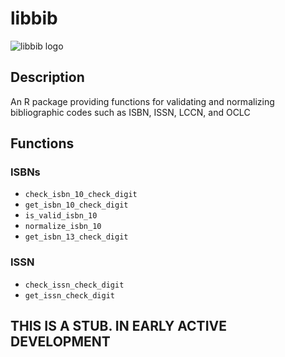 libbib
===

![libbib logo](http://statethatiamin.onlythisrose.com/libbibsmall.png)

## Description
An R package providing functions for validating and normalizing
bibliographic codes such as ISBN, ISSN, LCCN, and OCLC

## Functions
### ISBNs
- `check_isbn_10_check_digit`
- `get_isbn_10_check_digit`
- `is_valid_isbn_10`
- `normalize_isbn_10`
- `get_isbn_13_check_digit`
### ISSN
- `check_issn_check_digit`
- `get_issn_check_digit`



## THIS IS A STUB. IN EARLY ACTIVE DEVELOPMENT

